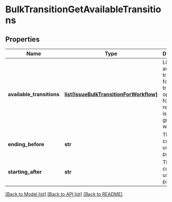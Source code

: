 # BulkTransitionGetAvailableTransitions

## Properties
Name | Type | Description | Notes
------------ | ------------- | ------------- | -------------
**available_transitions** | [**list[IssueBulkTransitionForWorkflow]**](IssueBulkTransitionForWorkflow.md) | List of available transitions for bulk transition operation for requested issues grouped by workflow | [optional] 
**ending_before** | **str** | The end cursor for use in pagination. | [optional] 
**starting_after** | **str** | The start cursor for use in pagination. | [optional] 

[[Back to Model list]](../README.md#documentation-for-models) [[Back to API list]](../README.md#documentation-for-api-endpoints) [[Back to README]](../README.md)


